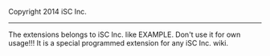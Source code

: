 Copyright 2014 iSC Inc.

----

The extensions belongs to iSC Inc. like EXAMPLE. Don't use it for own usage!!!
It is a special programmed extension for any iSC Inc. wiki.
